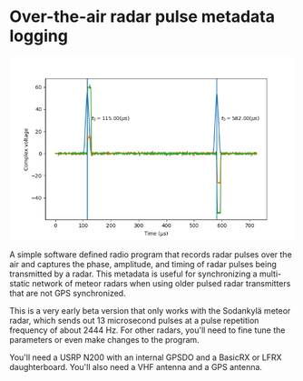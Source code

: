 # Over-the-air radar pulse metadata logging

<img src="examples/det.png"/>

A simple software defined radio program that records radar pulses over the air and captures the phase, amplitude, and timing of radar pulses being transmitted by a radar. This metadata is useful for synchronizing a multi-static network of meteor radars when using older pulsed radar transmitters that are not GPS synchronized. 

This is a very early beta version that only works with the Sodankylä meteor radar, which sends out 13 microsecond pulses at a pulse repetition frequency of about 2444 Hz. For other radars, you'll need to fine tune the parameters or even make changes to the program. 

You'll need a USRP N200 with an internal GPSDO and a BasicRX or LFRX daughterboard. You'll also need a VHF antenna and a GPS antenna. 
